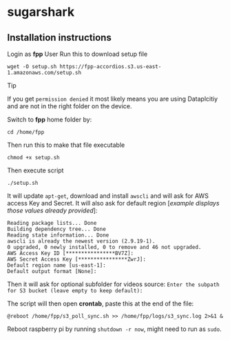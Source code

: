 # sugarshark

## Installation instructions

Login as **fpp** User
Run this to download setup file

```
wget -O setup.sh https://fpp-accordios.s3.us-east-1.amazonaws.com/setup.sh
```

> [!TIP]
> If you get `permission denied` it most likely means you are using Dataplcitiy and are not in the right folder on the device.
>
> Switch to **fpp** home folder by:
>
> ```
> cd /home/fpp
> ```

Then run this to make that file executable

```
chmod +x setup.sh
```

Then execute script

```
./setup.sh
```

It will update `apt-get`, download and install `awscli` and will ask for AWS access Key and Secret. It will also ask for default region [*example displays those values already provided*]:

```
Reading package lists... Done
Building dependency tree... Done
Reading state information... Done
awscli is already the newest version (2.9.19-1).
0 upgraded, 0 newly installed, 0 to remove and 46 not upgraded.
AWS Access Key ID [****************BV7Z]:
AWS Secret Access Key [****************ZwrJ]:
Default region name [us-east-1]:
Default output format [None]:
```

Then it will ask for optional subfolder for videos source:
`Enter the subpath for S3 bucket (leave empty to keep default):`

The script will then open **crontab**, paste this at the end of the file:

```
@reboot /home/fpp/s3_poll_sync.sh >> /home/fpp/logs/s3_sync.log 2>&1 &
```

Reboot raspberry pi by running `shutdown -r now`, might need to run as `sudo`.
